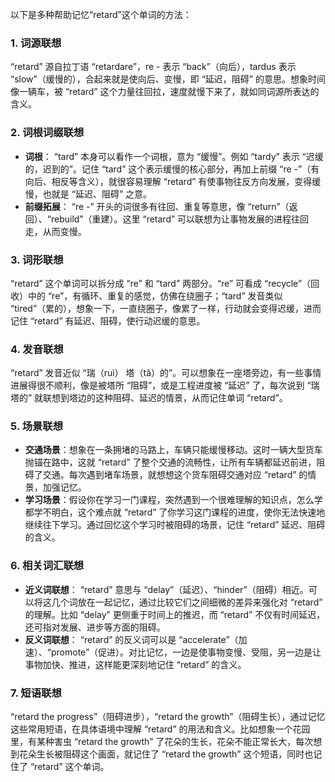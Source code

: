 以下是多种帮助记忆“retard”这个单词的方法：

### 1. 词源联想
“retard” 源自拉丁语 “retardare”，re - 表示 “back”（向后），tardus 表示 “slow”（缓慢的），合起来就是使向后、变慢，即 “延迟，阻碍” 的意思。想象时间像一辆车，被 “retard” 这个力量往回拉，速度就慢下来了，就如同词源所表达的含义。

### 2. 词根词缀联想
 - **词根**： “tard” 本身可以看作一个词根，意为 “缓慢”。例如 “tardy” 表示 “迟缓的，迟到的”。记住 “tard” 这个表示缓慢的核心部分，再加上前缀 “re -”（有向后、相反等含义），就很容易理解 “retard” 有使事物往反方向发展，变得缓慢，也就是 “延迟、阻碍” 之意。
 - **前缀拓展**： “re -” 开头的词很多有往回、重复等意思，像 “return”（返回）、“rebuild”（重建）。这里 “retard” 可以联想为让事物发展的进程往回走，从而变慢。

### 3. 词形联想
“retard” 这个单词可以拆分成 “re” 和 “tard” 两部分。“re” 可看成 “recycle”（回收）中的 “re”，有循环、重复的感觉，仿佛在绕圈子；“tard” 发音类似 “tired”（累的），想象一下，一直绕圈子，像累了一样，行动就会变得迟缓，进而记住 “retard” 有延迟、阻碍，使行动迟缓的意思。

### 4. 发音联想
“retard” 发音近似 “瑞（ruì） 塔（tǎ）的”。可以想象在一座塔旁边，有一些事情进展得很不顺利，像是被塔所 “阻碍”，或是工程进度被 “延迟” 了，每次说到 “瑞塔的” 就联想到塔边的这种阻碍、延迟的情景，从而记住单词 “retard”。

### 5. 场景联想
 - **交通场景**：想象在一条拥堵的马路上，车辆只能缓慢移动。这时一辆大型货车抛锚在路中，这就 “retard” 了整个交通的流畅性，让所有车辆都延迟前进，阻碍了交通。每次遇到堵车场景，就想想这个货车阻碍交通对应 “retard” 的情景，加强记忆。
 - **学习场景**：假设你在学习一门课程，突然遇到一个很难理解的知识点，怎么学都学不明白，这个难点就 “retard” 了你学习这门课程的进度，使你无法快速地继续往下学习。通过回忆这个学习时被阻碍的场景，记住 “retard” 延迟、阻碍的含义。

### 6. 相关词汇联想
 - **近义词联想**： “retard” 意思与 “delay”（延迟）、“hinder”（阻碍）相近。可以将这几个词放在一起记忆，通过比较它们之间细微的差异来强化对 “retard” 的理解。比如 “delay” 更侧重于时间上的推迟，而 “retard” 不仅有时间延迟，还可指对发展、进步等方面的阻碍。
 - **反义词联想**： “retard” 的反义词可以是 “accelerate”（加速）、“promote”（促进）。对比记忆，一边是使事物变慢、受阻，另一边是让事物加快、推进，这样能更深刻地记住 “retard” 的含义。

### 7. 短语联想
“retard the progress”（阻碍进步），“retard the growth”（阻碍生长），通过记忆这些常用短语，在具体语境中理解 “retard” 的用法和含义。比如想象一个花园里，有某种害虫 “retard the growth” 了花朵的生长，花朵不能正常长大，每次想到花朵生长被阻碍这个画面，就记住了 “retard the growth” 这个短语，同时也记住了 “retard” 这个单词。 